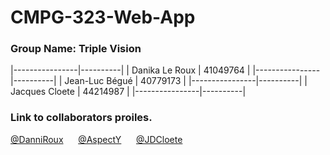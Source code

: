 # CMPG-323-Web-App

### Group Name: Triple Vision

|----------------|----------|
| Danika Le Roux | 41049764 |
|----------------|----------|
| Jean-Luc Bégué | 40779173 |
|----------------|----------|
| Jacques Cloete | 44214987 |
|----------------|----------|

### Link to collaborators proiles.

[@DanniRoux](https://github.com/DanniRoux)
&nbsp;&nbsp;&nbsp;&nbsp;
[@AspectY](https://github.com/AspectY)
&nbsp;&nbsp;&nbsp;&nbsp;
[@JDCloete](https://github.com/JDCloete)
